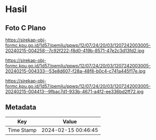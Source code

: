 # Hasil

## Foto C Plano

https://sirekap-obj-formc.kpu.go.id/1d57/pemilu/ppwp/12/07/24/20/03/1207242003005-20240215-004258--7c92f222-f8d0-419b-8571-47e2c3d13fd2.jpg

https://sirekap-obj-formc.kpu.go.id/1d57/pemilu/ppwp/12/07/24/20/03/1207242003005-20240215-004333--53e8d607-f28a-48f8-b0c4-c741a445f17e.jpg

https://sirekap-obj-formc.kpu.go.id/1d57/pemilu/ppwp/12/07/24/20/03/1207242003005-20240215-004413--9fbac7d1-933b-4671-a4f2-ee336bd2ff72.jpg


## Metadata

| Key        | Value               |
| ---------- | ------------------- |
| Time Stamp | 2024-02-15 00:46:45 |



